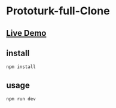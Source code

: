 # Prototurk-full-Clone

## [Live Demo](https://developer.mozilla.org/en-US/docs/Web/HTTP/Status)

## install 
`
npm install
`

## usage
`
npm run dev
`
